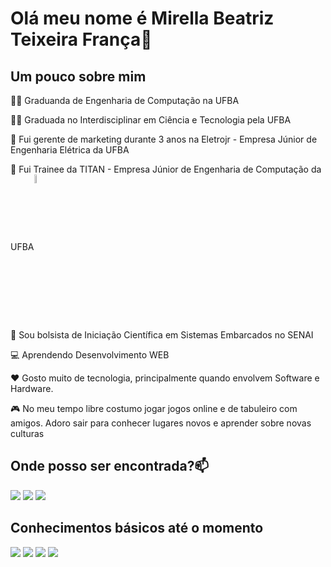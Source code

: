   #  Olá meu nome é Mirella Beatriz Teixeira França👋
  ## Um pouco sobre mim
  👨‍🎓 Graduanda de Engenharia de Computação na UFBA
  
  👨‍🎓 Graduada no Interdisciplinar em Ciência e Tecnologia pela UFBA

  💼 Fui gerente de marketing durante 3 anos na Eletrojr - Empresa Júnior de Engenharia Elétrica da UFBA
  
  💼 Fui Trainee da TITAN - Empresa Júnior de Engenharia de Computação da UFBA<a href="https://titanci.com.br" rel="nofollow"><img align="center" width="6%" src="https://camo.githubusercontent.com/7c3a8ce3f01d3cb47dace06bd692534194def5754e7619d78bf489dd0c6783d6/68747470733a2f2f746974616e63692e636f6d2e62722f6173736574732f696d672f6c6f676f2d636f6d2d6e6f6d652e706e67" data-canonical-src="https://titanci.com.br/assets/img/logo-com-nome.png" style="max-width: 100%;"></a>
  
  💼 Sou bolsista de Iniciação Científica em Sistemas Embarcados no SENAI
  
  💻 Aprendendo Desenvolvimento WEB 
  
  ❤️ Gosto muito de tecnologia, principalmente quando envolvem Software e Hardware.
  
  🎮 No meu tempo libre costumo jogar jogos online e de tabuleiro com amigos. Adoro sair para conhecer lugares novos e aprender sobre novas culturas
  
  ## Onde posso ser encontrada?📫
  <div>
<a href="https://www.linkedin.com/in/mirella-frança-0b0328164/" target="_blank"><img src="https://img.shields.io/badge/-LinkedIn-%230077B5?style=for-the-badge&logo=linkedin&logoColor=white" target="_blank"></a>   
<a href="https://instagram.com/techbymi" target="_blank"><img src="https://img.shields.io/badge/-Instagram-%23E4405F?style=for-the-badge&logo=instagram&logoColor=white" target="_blank"></a>
<a href = "mailto:mirella.beatriz856@gmail.com"><img src="https://img.shields.io/badge/Gmail-D14836?style=for-the-badge&logo=gmail&logoColor=white" target="_blank"></a>   
</div>

## Conhecimentos básicos até o momento
<div>
<img src=https://img.shields.io/badge/C++-00599C.svg?style=for-the-badge&logo=C++&logoColor=white/>
<img src=https://img.shields.io/badge/Python-3776AB.svg?style=for-the-badge&logo=Python&logoColor=white/>
<img src=https://img.shields.io/badge/HTML5-E34F26.svg?style=for-the-badge&logo=HTML5&logoColor=white/>
<img src=https://img.shields.io/badge/CSS3-1572B6.svg?style=for-the-badge&logo=CSS3&logoColor=white/>
</div>

